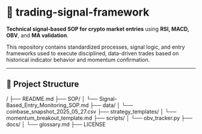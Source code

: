 # 🧠 trading-signal-framework

**Technical signal-based SOP for crypto market entries** using **RSI, MACD, OBV**, and **MA validation**.

This repository contains standardized processes, signal logic, and entry frameworks used to execute disciplined, data-driven trades based on historical indicator behavior and momentum confirmation.

---

## 📁 Project Structure
/
├── README.md
├── SOP/
│ └── Signal-Based_Entry_Monitoring_SOP.md
├── data/
│ └── coinbase_snapshot_2025_05_27.csv
├── strategy_templates/
│ └── momentum_breakout_template.md
├── scripts/
│ └── obv_tracker.py
├── docs/
│ └── glossary.md
├── LICENSE
